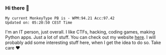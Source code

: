 ### Hi there 👋
<!-- PB START -->
```
My current MonkeyType PB is - WPM:94.21 Acc:97.42
Updated on: 05:20:50 CEST Time
```
<!-- PB END -->
I'm an IT person, just overall. I like CTFs, hacking, coding games, making Python apps. Just a lot of stuff.
You can check out my website [here](https://skill3472.github.io/).
I will probably add some interesting stuff here, when I get the idea to do so. Take care ❤️
